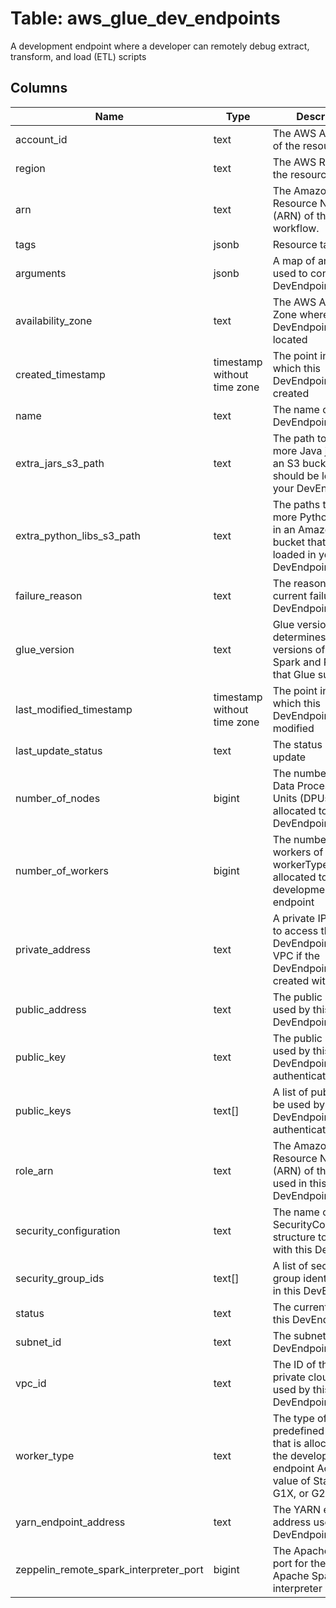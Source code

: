 
# Table: aws_glue_dev_endpoints
A development endpoint where a developer can remotely debug extract, transform, and load (ETL) scripts
## Columns
| Name        | Type           | Description  |
| ------------- | ------------- | -----  |
|account_id|text|The AWS Account ID of the resource.|
|region|text|The AWS Region of the resource.|
|arn|text|The Amazon Resource Name (ARN) of the workflow.|
|tags|jsonb|Resource tags.|
|arguments|jsonb|A map of arguments used to configure the DevEndpoint|
|availability_zone|text|The AWS Availability Zone where this DevEndpoint is located|
|created_timestamp|timestamp without time zone|The point in time at which this DevEndpoint was created|
|name|text|The name of the DevEndpoint|
|extra_jars_s3_path|text|The path to one or more Java jar files in an S3 bucket that should be loaded in your DevEndpoint|
|extra_python_libs_s3_path|text|The paths to one or more Python libraries in an Amazon S3 bucket that should be loaded in your DevEndpoint|
|failure_reason|text|The reason for a current failure in this DevEndpoint|
|glue_version|text|Glue version determines the versions of Apache Spark and Python that Glue supports|
|last_modified_timestamp|timestamp without time zone|The point in time at which this DevEndpoint was last modified|
|last_update_status|text|The status of the last update|
|number_of_nodes|bigint|The number of Glue Data Processing Units (DPUs) allocated to this DevEndpoint|
|number_of_workers|bigint|The number of workers of a defined workerType that are allocated to the development endpoint|
|private_address|text|A private IP address to access the DevEndpoint within a VPC if the DevEndpoint is created within one|
|public_address|text|The public IP address used by this DevEndpoint|
|public_key|text|The public key to be used by this DevEndpoint for authentication|
|public_keys|text[]|A list of public keys to be used by the DevEndpoints for authentication|
|role_arn|text|The Amazon Resource Name (ARN) of the IAM role used in this DevEndpoint|
|security_configuration|text|The name of the SecurityConfiguration structure to be used with this DevEndpoint|
|security_group_ids|text[]|A list of security group identifiers used in this DevEndpoint|
|status|text|The current status of this DevEndpoint|
|subnet_id|text|The subnet ID for this DevEndpoint|
|vpc_id|text|The ID of the virtual private cloud (VPC) used by this DevEndpoint|
|worker_type|text|The type of predefined worker that is allocated to the development endpoint Accepts a value of Standard, G1X, or G2X|
|yarn_endpoint_address|text|The YARN endpoint address used by this DevEndpoint|
|zeppelin_remote_spark_interpreter_port|bigint|The Apache Zeppelin port for the remote Apache Spark interpreter|
